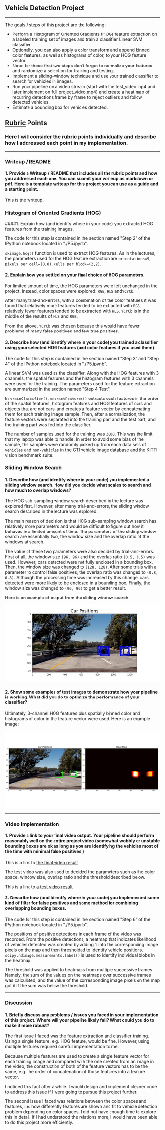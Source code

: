 ## Vehicle Detection Project
----

The goals / steps of this project are the following:

* Perform a Histogram of Oriented Gradients (HOG) feature extraction on a labeled training set of images and train a classifier Linear SVM classifier
* Optionally, you can also apply a color transform and append binned color features, as well as histograms of color, to your HOG feature vector. 
* Note: for those first two steps don't forget to normalize your features and randomize a selection for training and testing.
* Implement a sliding-window technique and use your trained classifier to search for vehicles in images.
* Run your pipeline on a video stream (start with the test_video.mp4 and later implement on full project_video.mp4) and create a heat map of recurring detections frame by frame to reject outliers and follow detected vehicles.
* Estimate a bounding box for vehicles detected.


[//]: # (Image References)
[image1]: ./output_images/detected_bounding_boxes1.jpg
[image2]: ./output_images/detected_cars1.jpg
[video1]: ./project.mp4


## [Rubric](https://review.udacity.com/#!/rubrics/513/view) Points
### Here I will consider the rubric points individually and describe how I addressed each point in my implementation.  

---

### Writeup / README

#### 1. Provide a Writeup / README that includes all the rubric points and how you addressed each one.  You can submit your writeup as markdown or pdf.  [Here](https://github.com/udacity/CarND-Vehicle-Detection/blob/master/writeup_template.md) is a template writeup for this project you can use as a guide and a starting point.  

This is the writeup. 


### Histogram of Oriented Gradients (HOG)

####1. Explain how (and identify where in your code) you extracted HOG features from the training images.

The code for this step is contained in the section named "Step 2" of the IPython notebook located in "./P5.ipynb". 

`skimage.hog()` function is used to extract HOG features. As in the lectures, the parameters used for the HOG feature extraction are `orientations=9`, `pixels_per_cell=(8,8)`, `cells_per_block=(2,2)`. 


#### 2. Explain how you settled on your final choice of HOG parameters.

For limited amount of time, the HOG parameters were left unchanged in the project. Instead, color spaces were explored: `RGB`, `HLS` and`YCrCb`. 

After many trial-and-errors, with a combination of the color features it was found that relatively more features tended to be extracted with `RGB`, relatively fewer features tended to be extracted with `HLS`. `YCrCb` is in the middle of the results of `HLS` and `RGB`. 

From the above, `YCrCb` was chosen because this would have fewer problems of many false positives and few true positives. 


#### 3. Describe how (and identify where in your code) you trained a classifier using your selected HOG features (and color features if you used them).

The code for this step is contained in the section named "Step 3" and "Step 4" of the IPython notebook located in "./P5.ipynb". 

A linear SVM was used as the classifier. Along with the HOG features with 3 channels, the spatial features and the histogram features with 3 channels were used for the training. The parameters used for the feature extraction are summarized in the section named "Step 4 Test". 

In `trainClassifier()`, `extractFeatures()` extracts each features in the order of the spatial features, histogram features and HOG features of cars and objects that are not cars, and creates a feature vector by concatenating them for each training image sample. Then, after a normalization, the feature vectors were separated into the training part and the test part, and the training part was fed into the classifier. 

The number of samples used for the training was `3000`. This was the limit that my laptop was able to handle. In order to avoid some bias of the sample, the samples were randomly picked up from each data sets of `vehicles` and `non-vehicles` in the GTI vehicle image database and the KITTI vision benchmark suite. 


### Sliding Window Search

#### 1. Describe how (and identify where in your code) you implemented a sliding window search.  How did you decide what scales to search and how much to overlap windows?

The HOG sub-sampling window search described in the lecture was explored first. However, after many trial-and-errors, the sliding window search described in the lecture was explored. 

The main reason of decision is that HOG sub-sampling window search has relatively more parameters and would be difficult to figure out how it behaves in a limited amount of time. The parameters of the sliding window search are essentially two, the window size and the overlap ratio of the windows at search. 

The value of these two parameters were also decided by trial-and-errors. First of all, the window size `(96, 96)` and the overlap ratio `(0.5, 0.5)` was used. However, cars detected were not fully enclosed in a bounding box. Then, the window size was changed to `(128, 128)`. After some trials with a parameter to control false positives, the overlap ratio was changed to `(0.8, 0.8)`. Although the processing time was increased by this change, cars detected were more likely to be enclosed in a bounding box. Finally, the window size was changed to `(96, 96)` to get a better result. 

Here is an example of output from the sliding window search. 

![alt text][image1] <!-- .element height="450" width="650" -->

#### 2. Show some examples of test images to demonstrate how your pipeline is working.  What did you do to optimize the performance of your classifier?

Ultimately, 3-channel HOG features plus spatially binned color and histograms of color in the feature vector were used.  Here is an example image:

![alt text][image2] <!-- .element height="450" width="650" -->

---

### Video Implementation

#### 1. Provide a link to your final video output.  Your pipeline should perform reasonably well on the entire project video (somewhat wobbly or unstable bounding boxes are ok as long as you are identifying the vehicles most of the time with minimal false positives.)

This is a link to [the final video result](./project.mp4)

The test video was also used to decided the parameters such as the color space, window size, overlap ratio and the threshold described below. 

This is a link to [a test video result](./test1.mp4)


#### 2. Describe how (and identify where in your code) you implemented some kind of filter for false positives and some method for combining overlapping bounding boxes.

The code for this step is contained in the section named "Step 6" of the IPython notebook located in "./P5.ipynb". 

The positions of positive detections in each frame of the video was recorded. From the positive detections, a heatmap that indicates likelihood of vehicles detected was created by adding `1` into the corresponding image pixels on the map and then thresholded to identify vehicle positions. `scipy.ndimage.measurements.label()` is used to identify individual blobs in the heatmap. 

The threshold was applied to heatmaps from multiple successive frames. Namely, the sum of the values on the heatmaps over successive frames was calculated, and the value of the corresponding image pixels on the map got `0` if the sum was below the threshold. 


---

### Discussion

#### 1. Briefly discuss any problems / issues you faced in your implementation of this project.  Where will your pipeline likely fail?  What could you do to make it more robust?

The first issue I faced was the feature extraction and classifier training. Using a single feature, e.g. HOG feature, would be fine. However, using multiple features required careful implementation to me. 

Because multiple features are used to create a single feature vector for each training image and compared with the one created from an image in the video, the construction of both of the feature vectors has to be the same, e.g. the order of concatenation of those features into a feature vector. 

I noticed this fact after a while. I would design and implement cleaner code to address this issue if I were going to pursue this project further. 

The second issue I faced was relations between the color spaces and features, i.e. how differently features are shown and fit to vehicle detection problem depending on color spaces. I did not have enough time to explore this in detail. If I had understood the relations more, I would have been able to do this project more efficiently. 

